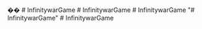�� 
 #   I n f i n i t y w a r G a m e  
 #   I n f i n i t y w a r G a m e  
 #   I n f i n i t y w a r G a m e  
 "# InfinitywarGame" 
#   I n f i n i t y w a r G a m e  
 